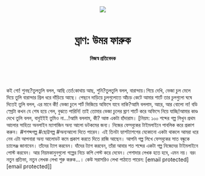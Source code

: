<div align=center>
<img src=https://images.prothomalo.com/prothomalo-bangla/2021-01/1d75151c-eff9-4e9f-ac28-aebc4618d00f/palo_bangla_og.png />
<br><br>
<h1>ঘ্রাণ: উমর ফারুক</h1> 
<h4>নিজস্ব প্রতিবেদক</h4>
<br><br>
</div>

কই গো! শুনছ?তুলতুলি বলল, আছি তো!কোথায় আছ, শুনি?তুলতুলি বলল, বারান্দায়।গিয়ে দেখি, ভেজা চুল মেলে দিয়ে তুলি বারান্দার গ্রিল ধরে দাঁড়িয়ে আছে। পেছনে দাড়িয়ে চুলগুলোতে আঁচড় কেটে আমার শার্টে তার চুলগুলো ঘষে দিতেই তুলি বলল, এর মানে কী! ভেজা চুলে শার্ট ভিজিয়ে অফিসে যাবে নাকি?আমি বললাম, আরে, আর বোলো না! বডি স্প্রেটা কখন যে শেষ হয়ে গেল, বুঝতে পারিনি! তাই তোমার ভেজা চুলের ঘ্রাণ শার্টে করে অফিসে নিয়ে যাচ্ছি!আমার কাণ্ড দেখে তুলি বলল, বাবুইইই তুমিও না...!আমি বললাম, কী? আস্ত একটা হাঁদারাম। [নিয়ম: ১০০ শব্দের গল্প লিখুন প্রথম আলোর সাহিত্য অনলাইন ম্যাগাজিন অন্য আলো ডটকমের জন্য। নিজের ফেসবুকের টাইমলাইনে পাবলিক করে প্রকাশ করুন। #শশব্দগল্প #ছোট্টগল্প #অন্যআলো দিতে পারেন। এই তিনটা হ্যাশট্যাশগের যেকোনো একটা থাকলে আমরা ধরে নেব এটা আপনারা অন্য আলোডট কমে প্রকাশ করতে দিতে রাজি আছেন। আপনি গল্প লিখে ফেসবুকের সাত বন্ধুকে চ্যালেঞ্জ জানাবেন। তাঁদের ট্যাগ করবেন। যাঁদের ট্যাগ করবেন, তাঁরা আবার শত শব্দের একটা গল্প নিজেদের টাইমলাইনে পোস্ট করবেন। আর নিয়মকানুনগুলো গল্পের নিচে কপি পেস্ট করে দেবেন। পেশাদার লেখক হতে হবে, এমন নয়। বরং নতুন প্রতিভা, নতুন লেখক লেখা শুরু করুক...। কেউ সরাসরিও লেখা পাঠাতে পারেন: [email protected] [email protected]] 

